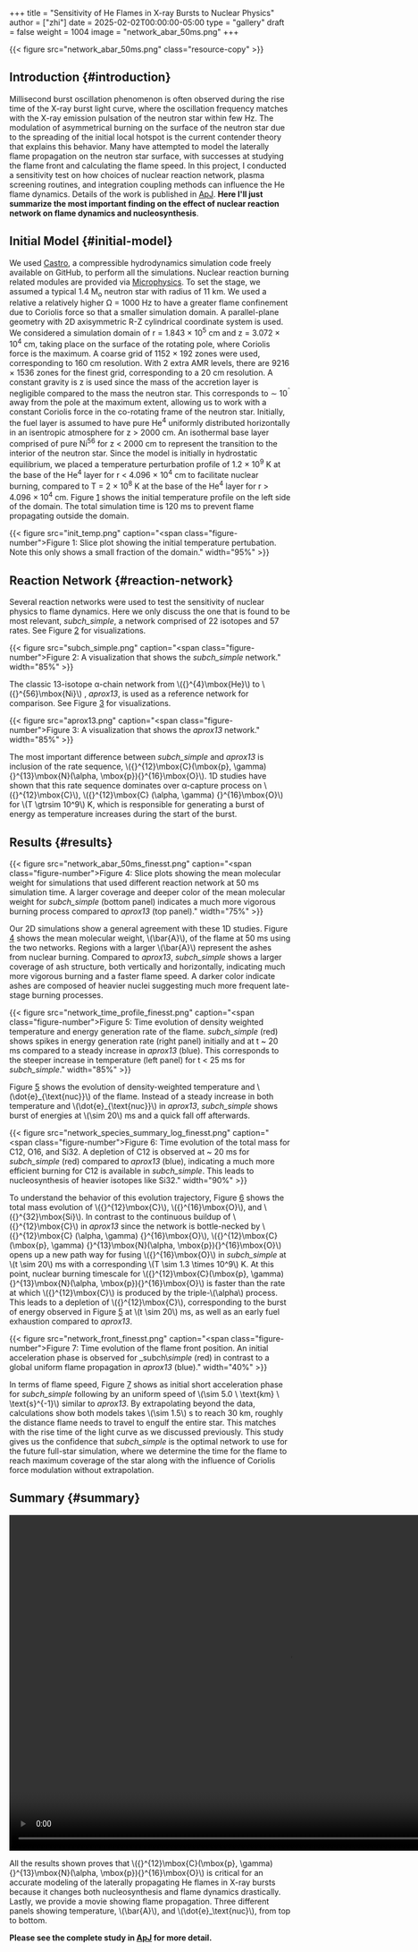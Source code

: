 +++
title = "Sensitivity of He Flames in X-ray Bursts to Nuclear Physics"
author = ["zhi"]
date = 2025-02-02T00:00:00-05:00
type = "gallery"
draft = false
weight = 1004
image = "network_abar_50ms.png"
+++

{{< figure src="network_abar_50ms.png" class="resource-copy" >}}


## Introduction {#introduction}

Millisecond burst oscillation phenomenon is often observed during the rise time
of the X-ray burst light curve, where the oscillation frequency matches with the
X-ray emission pulsation of the neutron star within few Hz.
The modulation of asymmetrical burning on the surface of the neutron star
due to the spreading of the initial local hotspot is the current contender theory
that explains this behavior.
Many have attempted to model the laterally flame propagation on the neutron star surface,
with successes at studying the flame front and calculating the flame speed.
In this project, I conducted a sensitivity test on how choices of nuclear reaction network,
plasma screening routines, and integration coupling methods can influence the He flame dynamics.
Details of the work is published in [ApJ](https://iopscience.iop.org/article/10.3847/1538-4357/acec72).
**Here I'll just summarize the most important finding on the effect of nuclear reaction network
on flame dynamics and nucleosynthesis**.


## Initial Model {#initial-model}

We used [Castro](https://github.com/AMReX-Astro/Castro), a compressible hydrodynamics simulation code freely available on GitHub, to
perform all the simulations. Nuclear reaction burning related modules are provided via [Microphysics](https://github.com/AMReX-Astro/Microphysics).
To set the stage, we assumed a typical 1.4 M<sub>o</sub> neutron star with radius of 11 km.
We used a relative a relatively higher &Omega; = 1000 Hz to have a greater flame confinement due to
Coriolis force so that a smaller simulation domain.
A parallel-plane geometry with 2D axisymmetric R-Z cylindrical coordinate system is used.
We considered a simulation domain of r = 1.843 &times; 10<sup>5</sup> cm and z = 3.072 &times; 10<sup>4</sup> cm,
taking place on the surface of the rotating pole, where Coriolis force is the maximum.
A coarse grid of 1152 &times; 192 zones were used, corresponding to 160 cm resolution.
With 2 extra AMR levels, there are 9216 &times; 1536 zones for the finest grid, corresponding
to a 20 cm resolution.
A constant gravity is z is used since the mass of the accretion layer
is negligible compared to the mass the neutron star.
This corresponds to &sim; 10<sup>&circ;</sup> away from the pole at the maximum extent,
allowing us to work with a constant Coriolis force in the co-rotating frame of the neutron star.
Initially, the fuel layer is assumed to have pure He<sup>4</sup> uniformly distributed horizontally in
an isentropic atmosphere for z &gt; 2000 cm.
An isothermal base layer comprised of pure Ni<sup>56</sup> for z &lt; 2000 cm to represent the transition to
the interior of the neutron star.
Since the model is initially in hydrostatic equilibrium, we placed a temperature perturbation profile of
1.2 &times; 10<sup>9</sup> K at the base of the He<sup>4</sup> layer for r &lt; 4.096 &times; 10<sup>4</sup> cm to facilitate nuclear burning,
compared to T = 2 &times; 10<sup>8</sup> K at the base of the He<sup>4</sup> layer for r &gt; 4.096 &times; 10<sup>4</sup> cm.
Figure [1](#figure--fig:init-temp) shows the initial temperature profile on the left side of the domain.
The total simulation time is 120 ms to prevent flame propagating outside the domain.

<a id="figure--fig:init-temp"></a>

{{< figure src="init_temp.png" caption="<span class=\"figure-number\">Figure 1: </span>Slice plot showing the initial temperature pertubation. Note this only shows a small fraction of the domain." width="95%" >}}


## Reaction Network {#reaction-network}

Several reaction networks were used to test the sensitivity of nuclear physics
to flame dynamics. Here we only discuss the one that is found to be most
relevant, _subch_simple_, a network comprised of 22 isotopes and 57 rates.
See Figure [2](#figure--fig:subch-simple) for visualizations.

<a id="figure--fig:subch-simple"></a>

{{< figure src="subch_simple.png" caption="<span class=\"figure-number\">Figure 2: </span>A visualization that shows the _subch_simple_ network." width="85%" >}}

The classic 13-isotope &alpha;-chain network from \\({}^{4}\mbox{He}\\) to \\({}^{56}\mbox{Ni}\\) , _aprox13_,
is used as a reference network for comparison. See Figure [3](#figure--fig:aprox13) for visualizations.

<a id="figure--fig:aprox13"></a>

{{< figure src="aprox13.png" caption="<span class=\"figure-number\">Figure 3: </span>A visualization that shows the _aprox13_ network." width="85%" >}}

The most important difference between _subch_simple_ and _aprox13_ is inclusion of the rate sequence,
\\({}^{12}\mbox{C}(\mbox{p}, \gamma) {}^{13}\mbox{N}(\alpha, \mbox{p}){}^{16}\mbox{O}\\).
1D studies have shown that this rate sequence dominates over &alpha;-capture process
on \\({}^{12}\mbox{C}\\), \\({}^{12}\mbox{C} (\alpha, \gamma) {}^{16}\mbox{O}\\) for \\(T \gtrsim 10^9\\) K,
which is responsible for generating a burst of energy as temperature increases
during the start of the burst.


## Results {#results}

<a id="figure--fig:abar"></a>

{{< figure src="network_abar_50ms_finesst.png" caption="<span class=\"figure-number\">Figure 4: </span>Slice plots showing the mean molecular weight for simulations that used different reaction network at 50 ms simulation time. A larger coverage and deeper color of the mean molecular weight for _subch_simple_ (bottom panel) indicates a much more vigorous burning process compared to _aprox13_ (top panel)." width="75%" >}}

Our 2D simulations show a general agreement with these 1D studies.
Figure [4](#figure--fig:abar) shows the mean molecular weight, \\(\bar{A}\\), of the flame at 50 ms
using the two networks. Regions with a larger \\(\bar{A}\\) represent the ashes from nuclear burning.
Compared to _aprox13_, _subch_simple_ shows a larger coverage of ash structure,
both vertically and horizontally, indicating much more vigorous burning and a faster flame speed.
A darker color indicate ashes are composed of heavier nuclei suggesting much more frequent
late-stage burning processes.

<a id="figure--fig:profile"></a>

{{< figure src="network_time_profile_finesst.png" caption="<span class=\"figure-number\">Figure 5: </span>Time evolution of density weighted temperature and energy generation rate of the flame. _subch_simple_ (red) shows spikes in energy generation rate (right panel) initially and at t ~ 20 ms compared to a steady increase in _aprox13_ (blue). This corresponds to the steeper increase in temperature (left panel) for t &lt; 25 ms for _subch_simple_." width="85%" >}}

Figure [5](#figure--fig:profile) shows the evolution of density-weighted temperature and
\\(\dot{e}\_{\text{nuc}}\\) of the flame. Instead of a steady increase in both temperature
and \\(\dot{e}\_{\text{nuc}}\\) in _aprox13_, _subch_simple_ shows burst of energies
at \\(\sim 20\\) ms and a quick fall off afterwards.

<a id="figure--fig:species"></a>

{{< figure src="network_species_summary_log_finesst.png" caption="<span class=\"figure-number\">Figure 6: </span>Time evolution of the total mass for C12, O16, and Si32. A depletion of C12 is observed at ~ 20 ms for _subch_simple_ (red) compared to _aprox13_ (blue), indicating a much more efficient burning for C12 is available in _subch_simple_. This leads to nucleosynthesis of heavier isotopes like Si32." width="90%" >}}

To understand the behavior of this evolution trajectory,
Figure [6](#figure--fig:species) shows the total mass evolution of \\({}^{12}\mbox{C}\\), \\({}^{16}\mbox{O}\\), and \\({}^{32}\mbox{Si}\\).
In contrast to the continuous buildup of \\({}^{12}\mbox{C}\\)  in _aprox13_
since the network is bottle-necked by \\({}^{12}\mbox{C} (\alpha, \gamma) {}^{16}\mbox{O}\\),
\\({}^{12}\mbox{C}(\mbox{p}, \gamma) {}^{13}\mbox{N}(\alpha, \mbox{p}){}^{16}\mbox{O}\\)
opens up a new path way for fusing \\({}^{16}\mbox{O}\\) in _subch_simple_ at \\(t \sim 20\\) ms with a
corresponding \\(T \sim 1.3 \times 10^9\\) K. At this point, nuclear burning timescale for
\\({}^{12}\mbox{C}(\mbox{p}, \gamma) {}^{13}\mbox{N}(\alpha, \mbox{p}){}^{16}\mbox{O}\\) is faster than
the rate at which \\({}^{12}\mbox{C}\\) is produced by the triple-\\(\alpha\\) process.
This leads to a depletion of \\({}^{12}\mbox{C}\\), corresponding to the burst of energy observed in
Figure [5](#figure--fig:profile) at \\(t \sim 20\\) ms, as well as an early fuel exhaustion compared to _aprox13_.

<a id="figure--fig:front"></a>

{{< figure src="network_front_finesst.png" caption="<span class=\"figure-number\">Figure 7: </span>Time evolution of the flame front position. An initial acceleration phase is observed for _subch\\_simple_ (red) in contrast to a global uniform flame propagation in _aprox13_ (blue)." width="40%" >}}

In terms of flame speed, Figure [7](#figure--fig:front) shows as initial short acceleration phase
for _subch_simple_ following by an uniform speed of \\(\sim 5.0 \ \text{km} \ \text{s}^{-1}\\) similar to _aprox13_.
By extrapolating beyond the data, calculations show both models takes \\(\sim 1.5\\) s
to reach 30 km, roughly the distance flame needs to travel to engulf the entire star.
This matches with the rise time of the light curve as we discussed previously.
This study gives us the confidence that _subch_simple_ is the optimal network to use
for the future full-star simulation, where we determine the time for the flame to
reach maximum coverage of the star along with the influence of Coriolis force modulation
without extrapolation.


## Summary {#summary}

<video width="1000" height="600" controls>[[file:xrb-sensitivity/xrb-sensitivity.mp4]]
<source src="xrb-sensitivity.mp4" type="video/mp4">
Your browser does not support the video tag.</video>

All the results shown proves that \\({}^{12}\mbox{C}(\mbox{p}, \gamma) {}^{13}\mbox{N}(\alpha, \mbox{p}){}^{16}\mbox{O}\\)
is critical for an accurate modeling of the laterally propagating He flames in X-ray bursts
because it changes both nucleosynthesis and flame dynamics drastically.
Lastly, we provide a movie showing flame propagation. Three different panels
showing temperature, \\(\bar{A}\\), and \\(\dot{e}\_\text{nuc}\\), from top to bottom.

**Please see the complete study in [ApJ](https://iopscience.iop.org/article/10.3847/1538-4357/acec72) for more detail.**
